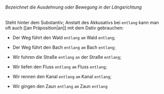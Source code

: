 ###### Bezeichnet die Ausdehnung oder Bewegung in der Längsrichtung
Steht hinter dem Substantiv;
Anstatt des Akkusativs bei `entlang` kann man oft auch [[an Präposition|an]] mit dem Dativ gebrauchen:

- Der Weg führt den Wald `entlang`
			 `am` Wald `entlang`;
	
- Der Weg führt den Bach `entlang`
			 `am` Bach `entlang`;
	
- Wir fuhren die Straße `entlang`
		   `an` der Straße `entlang`;
	
- Wir liefen den Fluss `entlang`
		  `am` Fluss `entlang`;
	  
- Wir rennen den Kanal `entlang`
			`am` Kanal `entlang`;
	
- Wir gingen den Zaun `entlang` 
			`am` Zaun `entlang` 
